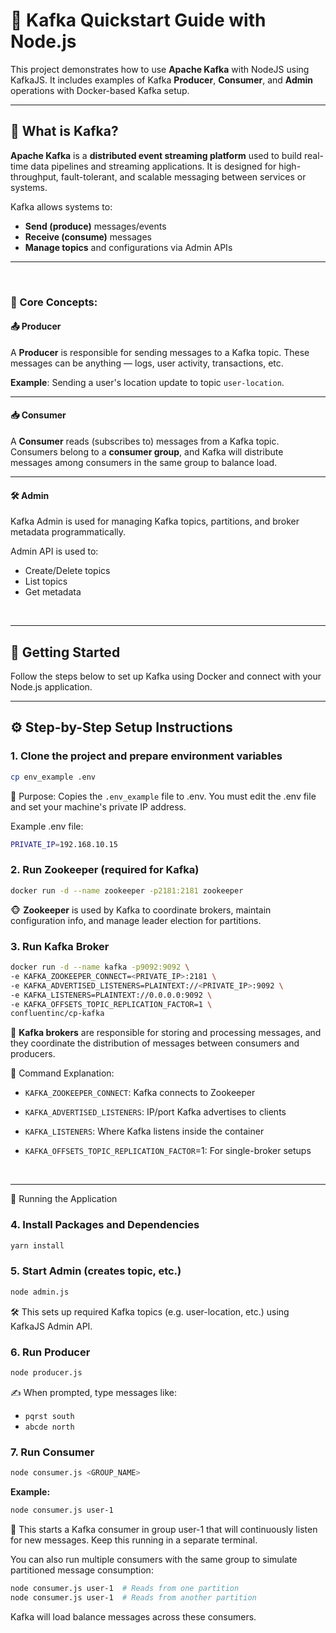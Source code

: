 <!-- @format -->

# 🧭 Kafka Quickstart Guide with Node.js

This project demonstrates how to use **Apache Kafka** with NodeJS using KafkaJS. It includes examples of Kafka **Producer**, **Consumer**, and **Admin** operations with Docker-based Kafka setup.

---

## 📘 What is Kafka?

**Apache Kafka** is a **distributed event streaming platform** used to build real-time data pipelines and streaming applications. It is designed for high-throughput, fault-tolerant, and scalable messaging between services or systems.

Kafka allows systems to:

- **Send (produce)** messages/events
- **Receive (consume)** messages
- **Manage topics** and configurations via Admin APIs

---

<br>

### 🧩 Core Concepts:

#### 📤 Producer

A **Producer** is responsible for sending messages to a Kafka topic. These messages can be anything — logs, user activity, transactions, etc.

**Example**: Sending a user's location update to topic `user-location`.

---

#### 📥 Consumer

A **Consumer** reads (subscribes to) messages from a Kafka topic.
Consumers belong to a **consumer group**, and Kafka will distribute messages among consumers in the same group to balance load.

---

#### 🛠️ Admin

Kafka Admin is used for managing Kafka topics, partitions, and broker metadata programmatically.

Admin API is used to:

- Create/Delete topics
- List topics
- Get metadata

<br><hr>

## 🚀 Getting Started

Follow the steps below to set up Kafka using Docker and connect with your Node.js application.

---

## ⚙️ Step-by-Step Setup Instructions

### 1. Clone the project and prepare environment variables

```bash
cp env_example .env
```

📄 Purpose: Copies the `.env_example` file to .env. You must edit the .env file and set your machine's private IP address.

Example .env file:

```bash
PRIVATE_IP=192.168.10.15
```

### 2. Run Zookeeper (required for Kafka)

```bash
docker run -d --name zookeeper -p2181:2181 zookeeper
```

🐵 **Zookeeper** is used by Kafka to coordinate brokers, maintain configuration info, and manage leader election for partitions.

### 3. Run Kafka Broker

```bash
docker run -d --name kafka -p9092:9092 \
-e KAFKA_ZOOKEEPER_CONNECT=<PRIVATE_IP>:2181 \
-e KAFKA_ADVERTISED_LISTENERS=PLAINTEXT://<PRIVATE_IP>:9092 \
-e KAFKA_LISTENERS=PLAINTEXT://0.0.0.0:9092 \
-e KAFKA_OFFSETS_TOPIC_REPLICATION_FACTOR=1 \
confluentinc/cp-kafka
```

🐘 **Kafka brokers** are responsible for storing and processing messages, and they coordinate the distribution of messages between consumers and producers.

🧠 Command Explanation:

- `KAFKA_ZOOKEEPER_CONNECT`: Kafka connects to Zookeeper

- `KAFKA_ADVERTISED_LISTENERS`: IP/port Kafka advertises to clients

- `KAFKA_LISTENERS`: Where Kafka listens inside the container

- `KAFKA_OFFSETS_TOPIC_REPLICATION_FACTOR`=1: For single-broker setups

<br><hr>

🚀 Running the Application

### 4. Install Packages and Dependencies

```bash
yarn install
```

### 5. Start Admin (creates topic, etc.)

```bash
node admin.js
```

🛠 This sets up required Kafka topics (e.g. user-location, etc.) using KafkaJS Admin API.

### 6. Run Producer

```bash
node producer.js
```

✍️ When prompted, type messages like:

- `pqrst south`
- `abcde north`

### 7. Run Consumer

```bash
node consumer.js <GROUP_NAME>
```

**Example:**

```bash
node consumer.js user-1
```

🔄 This starts a Kafka consumer in group user-1 that will continuously listen for new messages. Keep this running in a separate terminal.

You can also run multiple consumers with the same group to simulate partitioned message consumption:

```bash
node consumer.js user-1  # Reads from one partition
node consumer.js user-1  # Reads from another partition
```

Kafka will load balance messages across these consumers.
